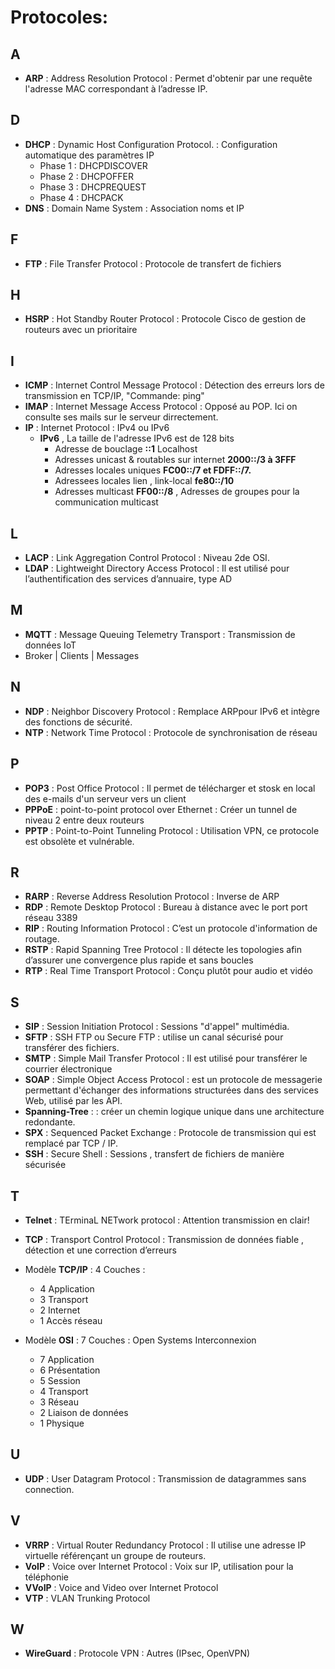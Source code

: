 # Protocoles:

## A
- **ARP**            :  Address Resolution Protocol            : Permet d'obtenir par une requête l'adresse MAC correspondant à l’adresse IP.
## D
- **DHCP**           :  Dynamic Host Configuration Protocol.   : Configuration automatique des paramètres IP
  - Phase 1 : DHCPDISCOVER
  - Phase 2 : DHCPOFFER
  - Phase 3 : DHCPREQUEST
  - Phase 4 : DHCPACK  
- **DNS**            :  Domain Name System                     : Association noms et IP
## F
- **FTP**            :  File Transfer Protocol                 : Protocole de transfert de fichiers
##  H
- **HSRP**           :  Hot Standby Router Protocol            : Protocole Cisco de gestion de routeurs avec un prioritaire 
## I
- **ICMP**           :  Internet Control Message Protocol      : Détection des erreurs lors de transmission en TCP/IP, "Commande: ping"
- **IMAP**           :  Internet Message Access Protocol       : Opposé au POP. Ici on consulte ses mails sur le serveur dirrectement.
- **IP**             :  Internet Protocol                      : IPv4 ou IPv6
  - **IPv6** , La taille de l'adresse IPv6 est de 128 bits
    -    Adresse de bouclage      **::1**    Localhost
    -    Adresses unicast & routables sur internet **2000::/3 à 3FFF**
    -    Adresses locales uniques **FC00::/7 et FDFF::/7.**
    -    Adressees locales lien , link-local     **fe80::/10**
    -    Adresses multicast **FF00::/8**  , Adresses de groupes pour la communication multicast

## L
- **LACP**           :  Link Aggregation Control Protocol      : Niveau 2de OSI.
- **LDAP**           :  Lightweight Directory Access Protocol  : Il est utilisé pour l’authentification des services d’annuaire, type AD
## M
- **MQTT**           :  Message Queuing Telemetry Transport    : Transmission de données IoT
 -  Broker |  Clients  | Messages  
## N
- **NDP**            : Neighbor Discovery Protocol             : Remplace ARPpour IPv6 et intègre des fonctions de sécurité.
- **NTP**            :  Network Time Protocol                  : Protocole de synchronisation de réseau
## P
- **POP3**           :  Post Office Protocol                   : Il permet de télécharger et stosk en local des e-mails d'un serveur vers un client  
- **PPPoE**          :  point-to-point protocol over Ethernet  : Créer un tunnel de niveau 2 entre deux routeurs
- **PPTP**           :  Point-to-Point Tunneling Protocol      : Utilisation VPN, ce protocole est obsolète et vulnérable.
## R
- **RARP**           :  Reverse Address Resolution Protocol    : Inverse de ARP
- **RDP**            :  Remote Desktop Protocol                : Bureau à distance avec le port port réseau 3389 
- **RIP**            :  Routing Information Protocol           : C’est un protocole d'information de routage.
- **RSTP**           :  Rapid Spanning Tree Protocol           : Il détecte les topologies afin d’assurer une convergence plus rapide et sans boucles
- **RTP**            :  Real Time Transport Protocol           : Conçu plutôt pour audio et vidéo
## S
- **SIP**            :  Session Initiation Protocol            : Sessions "d'appel" multimédia.
- **SFTP**           :  SSH FTP ou Secure FTP                  : utilise un canal sécurisé pour transférer des fichiers.
- **SMTP**           :  Simple Mail Transfer Protocol          : Il est utilisé pour transférer le courrier électronique
- **SOAP**           :  Simple Object Access Protocol          :  est un protocole de messagerie permettant d'échanger des informations structurées dans des services Web, utilisé par les API.
- **Spanning-Tree**  :                                         : créer un chemin logique unique dans une architecture redondante.
- **SPX**            :  Sequenced Packet Exchange              : Protocole de transmission qui est remplacé par TCP / IP.
- **SSH**            :  Secure Shell                           : Sessions , transfert de fichiers de manière sécurisée
## T
- **Telnet**         :  TErminaL NETwork protocol              : Attention transmission en clair!
- **TCP**            :  Transport Control Protocol             : Transmission de données fiable , détection et une correction d’erreurs
- Modèle **TCP/IP**  : 4 Couches :  
  * 4  Application
  * 3  Transport
  * 2  Internet
  * 1  Accès réseau
  
- Modèle **OSI**     : 7 Couches :   Open Systems Interconnexion 
   * 7  Application
   * 6  Présentation
   * 5  Session 
   * 4  Transport
   * 3  Réseau
   * 2  Liaison de données
   * 1  Physique

## U
- **UDP**            :  User Datagram Protocol                 : Transmission de datagrammes sans connection.
## V
- **VRRP**           :  Virtual Router Redundancy Protocol     : Il utilise une adresse IP virtuelle référençant un groupe de routeurs.
- **VoIP**           :  Voice over Internet Protocol           : Voix sur IP, utilisation pour la téléphonie
- **VVoIP**          :  Voice and Video over Internet Protocol 
- **VTP**            :  VLAN Trunking Protocol
## W
- **WireGuard**      :  Protocole VPN                          : Autres (IPsec, OpenVPN)
